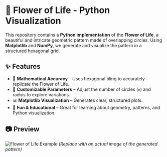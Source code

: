 # 🌸 Flower of Life - Python Visualization  

This repository contains a **Python implementation** of the **Flower of Life**, a beautiful and intricate geometric pattern made of overlapping circles. Using **Matplotlib** and **NumPy**, we generate and visualize the pattern in a structured hexagonal grid.

## ✨ Features  
- 📏 **Mathematical Accuracy** – Uses hexagonal tiling to accurately replicate the Flower of Life.  
- 🎨 **Customizable Parameters** – Adjust the number of circles (`n`) and radius to explore variations.  
- 📊 **Matplotlib Visualization** – Generates clear, structured plots.  
- 🚀 **Fun & Educational** – Great for learning about geometry, patterns, and Python visualization.  

## 📷 Preview  
![Flower of Life Example](https://your-image-link.com) *(Replace with an actual image of the generated pattern)*  
